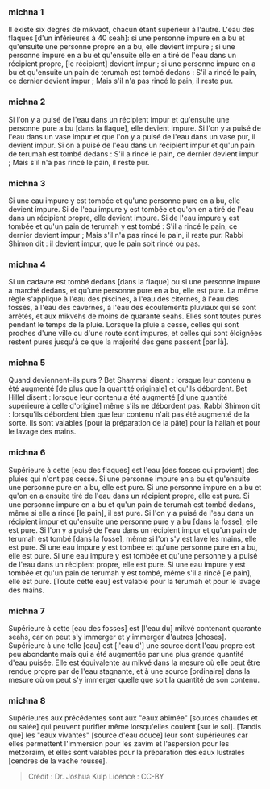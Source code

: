 
### michna 1
Il existe six degrés de mikvaot, chacun étant supérieur à l'autre. L'eau des flaques [d'un inférieures à 40 seah]: si une personne impure en a bu et qu'ensuite une personne propre en a bu, elle devient impure ; si une personne impure en a bu et qu'ensuite elle en a tiré de l'eau dans un récipient propre, [le récipient] devient impur ; si une personne impure en a bu et qu'ensuite un pain de terumah est tombé dedans : S'il a rincé le pain, ce dernier devient impur ; Mais s'il n'a pas rincé le pain, il reste pur.

### michna 2
Si l'on y a puisé de l'eau dans un récipient impur et qu'ensuite une personne pure a bu [dans la flaque], elle devient impure. Si l'on y a puisé de l'eau dans un vase impur et que l'on y a puisé de l'eau dans un vase pur, il devient impur. Si on a puisé de l'eau dans un récipient impur et qu'un pain de terumah est tombé dedans : S'il a rincé le pain, ce dernier devient impur ; Mais s'il n'a pas rincé le pain, il reste pur.

### michna 3
Si une eau impure y est tombée et qu'une personne pure en a bu, elle devient impure. Si de l'eau impure y est tombée et qu'on en a tiré de l'eau dans un récipient propre, elle devient impure. Si de l'eau impure y est tombée et qu'un pain de terumah y est tombé : S'il a rincé le pain, ce dernier devient impur ; Mais s'il n'a pas rincé le pain, il reste pur. Rabbi Shimon dit : il devient impur, que le pain soit rincé ou pas.

### michna 4
Si un cadavre est tombé dedans [dans la flaque] ou si une personne impure a marché dedans, et qu'une personne pure en a bu, elle est pure. La même règle s'applique à l'eau des piscines, à l'eau des citernes, à l'eau des fossés, à l'eau des cavernes, à l'eau des écoulements pluviaux qui se sont arrêtés, et aux mikvehs de moins de quarante seahs. Elles sont toutes pures pendant le temps de la pluie. Lorsque la pluie a cessé, celles qui sont proches d'une ville ou d'une route sont impures, et celles qui sont éloignées restent pures jusqu'à ce que la majorité des gens passent [par là].

### michna 5
Quand deviennent-ils purs ? Bet Shammai disent : lorsque leur contenu a été augmenté [de plus que la quantité originale] et qu'ils débordent. Bet Hillel disent : lorsque leur contenu a été augmenté [d'une quantité supérieure à celle d'origine] même s'ils ne débordent pas. Rabbi Shimon dit : lorsqu'ils débordent bien que leur contenu n'ait pas été augmenté de la sorte. Ils sont valables [pour la préparation de la pâte] pour la hallah et pour le lavage des mains.

### michna 6
Supérieure à cette [eau  des flaques] est l'eau [des fosses qui provient] des pluies qui n'ont pas cessé. Si une personne impure en a bu et qu'ensuite une personne pure en a bu, elle est pure. Si une personne impure en a bu et qu'on en a ensuite tiré de l'eau dans un récipient propre, elle est pure. Si une personne impure en a bu et qu'un pain de terumah est tombé dedans, même si elle a rincé [le pain], il est pure. Si l'on y a puisé de l'eau dans un récipient impur et qu'ensuite une personne pure y a bu [dans la fosse], elle est pure. Si l'on y a puisé de l'eau dans un récipient impur et qu'un pain de terumah est tombé [dans la fosse], même si l'on s'y est lavé les mains, elle est pure. Si une eau impure y est tombée et qu'une personne pure en a bu, elle est pure. Si une eau impure y est tombée et qu'une personne y a puisé de l'eau dans un récipient propre, elle est pure. Si une eau impure y est tombée et qu'un pain de terumah y est tombé, même s'il a rincé [le pain], elle est pure. [Toute cette eau] est valable pour la terumah et pour le lavage des mains.

### michna 7
Supérieure à cette [eau des fosses] est [l'eau du] mikvé contenant quarante seahs, car on peut s'y immerger et y immerger d'autres [choses]. Supérieure à une telle [eau] est [l'eau d'] une source dont l'eau propre est peu abondante mais qui a été augmentée par une plus grande quantité d'eau puisée. Elle est équivalente au mikvé dans la mesure où elle peut être rendue propre par de l'eau stagnante, et à une source [ordinaire] dans la mesure où on peut s'y immerger quelle que soit la quantité de son contenu.

### michna 8
Supérieures aux précédentes sont aux "eaux abimée" [sources chaudes et ou salée] qui peuvent purifier même lorsqu'elles coulent [sur le sol]. [Tandis que] les "eaux vivantes" [source d'eau douce] leur sont supérieures car elles permettent l'immersion pour les zavim et l'aspersion pour les metzoraim, et elles sont valables pour la préparation des eaux lustrales [cendres de la vache rousse].

>Crédit : Dr. Joshua Kulp
>Licence : CC-BY